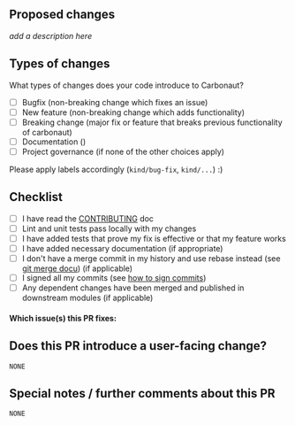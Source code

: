 ## Proposed changes

<!-- 
Describe the big picture of your changes here to communicate to the maintainers why we should accept this pull request. If it fixes a bug or resolves a feature request, be sure to link to that issue. 
-->

_add a description here_

## Types of changes

What types of changes does your code introduce to Carbonaut?
<!-- Put an `x` in the boxes that apply -->

- [ ] Bugfix (non-breaking change which fixes an issue)
- [ ] New feature (non-breaking change which adds functionality)
- [ ] Breaking change (major fix or feature that breaks previous functionality of carbonaut)
- [ ] Documentation ()
- [ ] Project governance (if none of the other choices apply)

Please apply labels accordingly (`kind/bug-fix`, `kind/...`) :)

## Checklist

<!-- Put an `x` in the boxes that apply. You can also fill these out after creating the PR. If you're unsure about any of them, don't hesitate to ask :). This is simply a reminder of what we are going to look for before merging code. -->

- [ ] I have read the [CONTRIBUTING](https://github.com/carbonaut-cloud/community/blob/main/CONTRIBUTING.md) doc
- [ ] Lint and unit tests pass locally with my changes
- [ ] I have added tests that prove my fix is effective or that my feature works
- [ ] I have added necessary documentation (if appropriate)
- [ ] I don't have a merge commit in my history and use rebase instead (see [git merge docu](https://www.git-scm.com/docs/git-merge#_options)) (if applicable)
- [ ] I signed all my commits (see [how to sign commits](https://docs.github.com/en/authentication/managing-commit-signature-verification/signing-commits))
- [ ] Any dependent changes have been merged and published in downstream modules (if applicable)

#### Which issue(s) this PR fixes:

<!--
Automatically closes linked issue when PR is merged.
`Fixes #<issue number>`, or `Fixes (paste link of issue)`.

Fixes #

or

`None`
-->

## Does this PR introduce a user-facing change?

<!--
If no, just write "NONE" in the code block below.
If yes, elaborate each change in one sentence.
-->

```
NONE
```

## Special notes / further comments about this PR

<!-- 
Please don't hesitate to use this section! 
It is often a good idea to reference other issues, provide context or elaborate other options you explored...
-->

`NONE`
